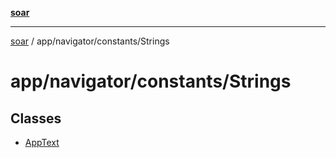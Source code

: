 [**soar**](../../../../README.md)

***

[soar](../../../../modules.md) / app/navigator/constants/Strings

# app/navigator/constants/Strings

## Classes

- [AppText](classes/AppText.md)
